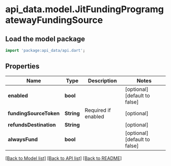 # api_data.model.JitFundingProgramgatewayFundingSource

## Load the model package
```dart
import 'package:api_data/api.dart';
```

## Properties
Name | Type | Description | Notes
------------ | ------------- | ------------- | -------------
**enabled** | **bool** |  | [optional] [default to false]
**fundingSourceToken** | **String** | Required if enabled | [optional] 
**refundsDestination** | **String** |  | [optional] 
**alwaysFund** | **bool** |  | [optional] [default to false]

[[Back to Model list]](../README.md#documentation-for-models) [[Back to API list]](../README.md#documentation-for-api-endpoints) [[Back to README]](../README.md)



